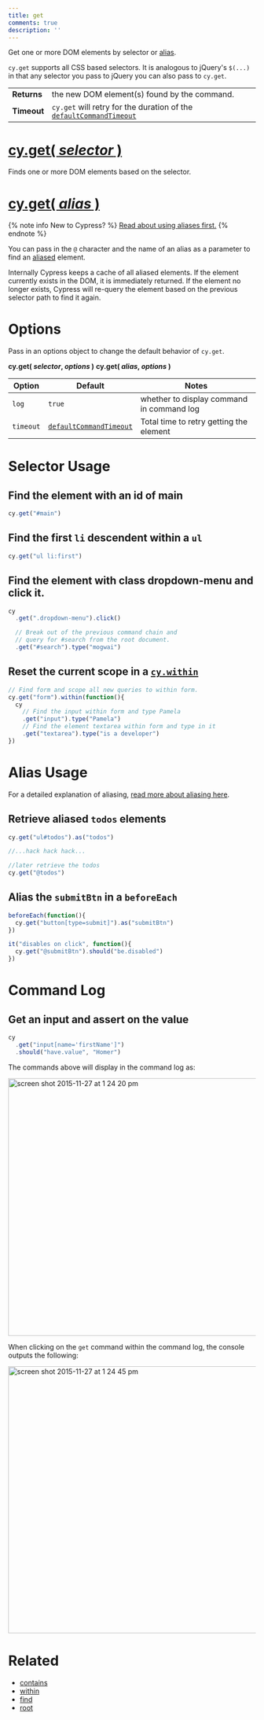 ```yaml
---
title: get
comments: true
description: ''
---
```


Get one or more DOM elements by selector or [alias](https://on.cypress.io/guides/using-aliases).

`cy.get` supports all CSS based selectors. It is analogous to jQuery's `$(...)` in that any selector you pass to jQuery you can also pass to `cy.get`.

| | |
|--- | --- |
| **Returns** | the new DOM element(s) found by the command. |
| **Timeout** | `cy.get` will retry for the duration of the [`defaultCommandTimeout`](https://on.cypress.io/guides/configuration#section-timeouts) |

# [cy.get( *selector* )](#section-selector-usage)

Finds one or more DOM elements based on the selector.

# [cy.get( *alias* )](#section-alias-usage)

{% note info New to Cypress? %}
[Read about using aliases first.](https://on.cypress.io/guides/using-aliases)
{% endnote %}

You can pass in the `@` character and the name of an alias as a parameter to find an [aliased](https://on.cypress.io/guides/using-aliases) element.

Internally Cypress keeps a cache of all aliased elements.  If the element currently exists in the DOM, it is immediately returned.  If the element no longer exists, Cypress will re-query the element based on the previous selector path to find it again.

# Options

Pass in an options object to change the default behavior of `cy.get`.

**cy.get( *selector*, *options* )**
**cy.get( *alias*, *options* )**

Option | Default | Notes
--- | --- | ---
`log` | `true` | whether to display command in command log
`timeout` | [`defaultCommandTimeout`](https://on.cypress.io/guides/configuration#section-timeouts) | Total time to retry getting the element

# Selector Usage

## Find the element with an id of main

```javascript
cy.get("#main")
```

## Find the first `li` descendent within a `ul`

```javascript
cy.get("ul li:first")
```

## Find the element with class dropdown-menu and click it.

```javascript
cy
  .get(".dropdown-menu").click()

  // Break out of the previous command chain and
  // query for #search from the root document.
  .get("#search").type("mogwai")
```

## Reset the current scope in a [`cy.within`](https://on.cypress.io/api/within)

```javascript
// Find form and scope all new queries to within form.
cy.get("form").within(function(){
  cy
    // Find the input within form and type Pamela
    .get("input").type("Pamela")
    // Find the element textarea within form and type in it
    .get("textarea").type("is a developer")
})
```

# Alias Usage

For a detailed explanation of aliasing, [read more about aliasing here](https://on.cypress.io/guides/using-aliases).

## Retrieve aliased `todos` elements

```javascript
cy.get("ul#todos").as("todos")

//...hack hack hack...

//later retrieve the todos
cy.get("@todos")
```

## Alias the `submitBtn` in a `beforeEach`

```javascript
beforeEach(function(){
  cy.get("button[type=submit]").as("submitBtn")
})

it("disables on click", function(){
  cy.get("@submitBtn").should("be.disabled")
})
```

# Command Log

## Get an input and assert on the value

```javascript
cy
  .get("input[name='firstName']")
  .should("have.value", "Homer")
```

The commands above will display in the command log as:

<img width="524" alt="screen shot 2015-11-27 at 1 24 20 pm" src="https://cloud.githubusercontent.com/assets/1271364/11446808/5d2f2180-950a-11e5-8645-4f0f14321f86.png">

When clicking on the `get` command within the command log, the console outputs the following:

<img width="543" alt="screen shot 2015-11-27 at 1 24 45 pm" src="https://cloud.githubusercontent.com/assets/1271364/11446809/61a6f4f4-950a-11e5-9b23-a9efa1fbccfc.png">

# Related

- [contains](https://on.cypress.io/api/contains)
- [within](https://on.cypress.io/api/within)
- [find](https://on.cypress.io/api/find)
- [root](https://on.cypress.io/api/root)

